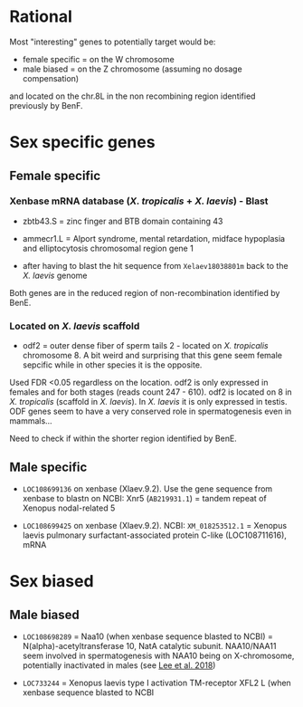 # Rational

Most "interesting" genes to potentially target would be:

- female specific = on the W chromosome
- male biased = on the Z chromosome (assuming no dosage compensation)

and located on the chr.8L in the non recombining region identified previously by BenF.

# Sex specific genes

## Female specific

### Xenbase mRNA database (*X. tropicalis* + *X. laevis*) - Blast 

- zbtb43.S = zinc finger and BTB domain containing 43

- ammecr1.L = Alport syndrome, mental retardation, midface hypoplasia and elliptocytosis chromosomal region gene 1
 - after having to blast the hit sequence from `Xelaev18038801m` back to the *X. laevis* genome

Both genes are in the reduced region of non-recombination identified by BenE.

### Located on *X. laevis* scaffold

- odf2 = outer dense fiber of sperm tails 2 - located on *X. tropicalis* chromosome 8. A bit weird and surprising that this gene seem female sepcific while in other species it is the opposite.

Used FDR <0.05 regardless on the location. odf2 is only expressed in females and for both stages (reads count 247 - 610). odf2 is located on 8 in *X. tropicalis* (scaffold in *X. laevis*). In *X. laevis* it is only expressed in testis. ODF genes seem to have a very conserved role in spermatogenesis even in mammals... 

Need to check if within the shorter region identified by BenE.

## Male specific

- `LOC108699136` on xenbase (Xlaev.9.2). Use the gene sequence from xenbase to blastn on NCBI: Xnr5 (`AB219931.1`) = tandem repeat of Xenopus nodal-related 5

- `LOC108699425` on xenbase (Xlaev.9.2). NCBI: `XM_018253512.1` = Xenopus laevis pulmonary surfactant-associated protein C-like (LOC108711616), mRNA

# Sex biased

## Male biased

- `LOC108698289` = Naa10 (when xenbase sequence blasted to NCBI) = N(alpha)-acetyltransferase 10, NatA catalytic subunit. NAA10/NAA11 seem involved in spermatogenesis with NAA10 being on X-chromosome, potentially inactivated in males (see [Lee et al. 2018](https://www.ncbi.nlm.nih.gov/pmc/articles/PMC6063908/))

- `LOC733244` = Xenopus laevis type I activation TM-receptor XFL2 L (when xenbase sequence blasted to NCBI
